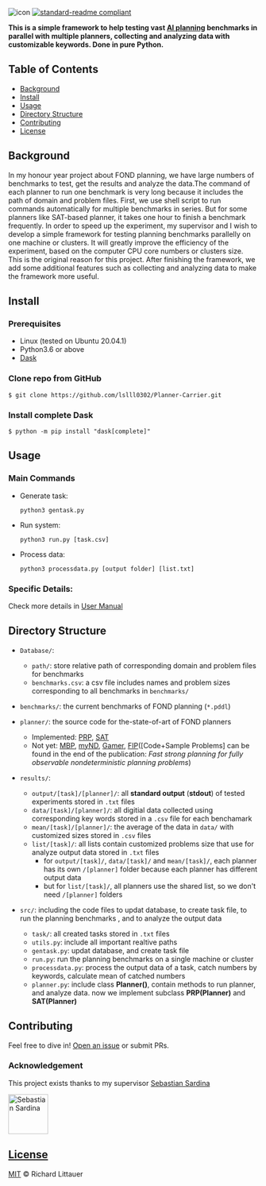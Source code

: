 ![icon](https://github.com/lslll0302/Planner-Carrier/blob/master/images/PlannerCarrier.png)
[![standard-readme compliant](https://img.shields.io/badge/readme%20style-standard-brightgreen.svg?style=flat-square)](https://github.com/RichardLitt/standard-readme)

**This is a simple framework to help testing vast [AI planning](https://planning.wiki/) benchmarks in parallel with multiple planners, collecting and analyzing data with customizable keywords. Done in pure Python.**

## Table of Contents

* [Background](#background)
* [Install](#install)
* [Usage](#usage)
* [Directory Structure](#directory-structure)
* [Contributing](#contributing)
* [License](#license)


## Background
In my honour year project about FOND planning, we have large numbers of benchmarks to test, get the results and analyze the data.The command of each planner to run one benchmark is very long because it includes the path of domain and problem files. First, we use shell script to run commands automatically for multiple benchmarks in series. But for some planners like SAT-based planner, it takes one hour to finish a benchmark frequently. In order to speed up the experiment, my supervisor  and I wish to develop a simple framework for testing planning benchmarks parallelly on one machine or clusters. It will greatly improve the efficiency of the experiment, based on the computer CPU core numbers or clusters size. This is the original reason for this project. After finishing the framework, we add some additional features such as collecting and analyzing data to make the framework more useful.


## Install
### Prerequisites
* Linux (tested on Ubuntu 20.04.1)
* Python3.6 or above
* [Dask](https://dask.org/)
### Clone repo from GitHub
```
$ git clone https://github.com/lslll0302/Planner-Carrier.git
```
### Install complete Dask 
```
$ python -m pip install "dask[complete]"
```
## Usage
### Main Commands
* Generate task:
	```
	python3 gentask.py 
	```
* Run system:
	```
	python3 run.py [task.csv]
	```
* Process data:
	```
	python3 processdata.py [output folder] [list.txt]
	```
### Specific Details:
Check more details in [User Manual](https://github.com/lslll0302/Planner-Carrier/blob/master/src/README.md)

## Directory Structure
* `Database/`: 
    * `path/`: store relative path of corresponding domain and problem files for benchmarks
    * `benchmarks.csv`: a csv file includes names and problem sizes corresponding to all benchmarks in `benchmarks/`
* `benchmarks/`: the current benchmarks of FOND planning (`*.pddl`)
* `planner/`: the source code for the-state-of-art of FOND planners
    * Implemented: [PRP](https://github.com/QuMuLab/planner-for-relevant-policies), [SAT](https://github.com/tomsons22/FOND-SAT)
    * Not yet: [MBP](http://mbp.fbk.eu/), [myND](https://bitbucket.org/robertmattmueller/mynd), [Gamer](http://fai.cs.uni-saarland.de/kissmann/planning/downloads/),  [FIP](http://cs2.uco.edu/~fu/research.html)([Code+Sample Problems] can be found in the end of the publication: *Fast strong planning for fully observable nondeterministic planning problems*)
* `results/`:
	* `output/[task]/[planner]/`: all **standard output** (**stdout**) of tested experiments stored in `.txt` files
	* `data/[task]/[planner]/`: all digitial data collected using corresponding key words stored in a `.csv` file for each benchamark
	* `mean/[task]/[planner]/`: the average of the data in `data/` with customized sizes stored in `.csv` files	
	* `list/[task]/`: all lists contain customized problems size that use for analyze output data stored in `.txt` files
		* for `output/[task]/`, `data/[task]/` and `mean/[task]/`, each planner has its own `/[planner]` folder because each planner has different output data
		* but for `list/[task]/`, all planners use the shared list, so we don't need `/[planner]` folders

* `src/`: including the code files to updat database, to create task file, to run the planning benchmarks , and to analyze the output data
	* `task/`: all created tasks stored in `.txt` files
	* `utils.py`: include all important realtive paths
	* `gentask.py`: updat database, and create task file
	* `run.py`: run the planning benchmarks on a single machine or cluster
	* `processdata.py`: process the output data of a task, catch numbers by keywords, calculate mean of catched numbers
	* `planner.py`: include class **Planner()**, contain methods to run planner, and analyze data. now we implement subclass **PRP(Planner)** and **SAT(Planner)**
## Contributing

Feel free to dive in! [Open an issue](https://github.com/lslll0302/Planner-Carrier/issues/new) or submit PRs.


### Acknowledgement

This project exists thanks to my supervisor [Sebastian Sardina](https://sites.google.com/view/ssardina/home)

<a href="https://github.com/ssardina"><img src="https://github.com/lslll0302/Planner-Carrier/blob/master/images/Sebastian%20Sardina.jfif" class="round_icon" title="Sebastian Sardina" width="80" height="80"></div>


## License

[MIT](LICENSE) © Richard Littauer

